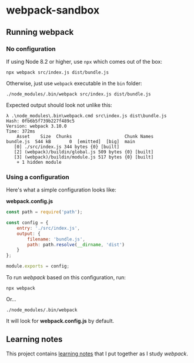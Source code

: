 # webpack-sandbox

## Running webpack

### No configuration

If using Node 8.2 or higher, use `npx` which comes out of the box:
```
npx webpack src/index.js dist/bundle.js
```

Otherwise, just use `webpack` executable in the `bin` folder:
```
./node_modules/.bin/webpack src/index.js dist/bundle.js
```

Expected output should look not unlike this:

```
λ .\node_modules\.bin\webpack.cmd src\index.js dist\bundle.js
Hash: 0fb6b5f739b227f489c5
Version: webpack 3.10.0
Time: 372ms
    Asset    Size  Chunks                    Chunk Names
bundle.js  544 kB       0  [emitted]  [big]  main
   [0] ./src/index.js 344 bytes {0} [built]
   [2] (webpack)/buildin/global.js 509 bytes {0} [built]
   [3] (webpack)/buildin/module.js 517 bytes {0} [built]
    + 1 hidden module
```

### Using a configuration

Here's what a simple configuration looks like:

**webpack.config.js**
```javascript
const path = require('path');

const config = {
    entry: './src/index.js',
    output: {
        filename: 'bundle.js',
        path: path.resolve(__dirname, 'dist')
    }
};

module.exports = config;
```

To run _webpack_ based on this configuration, run:
```
npx webpack
```
Or...
```
./node_modules/.bin/webpack
```
It will look for **webpack.config.js** by default. 


## Learning notes
This project contains [learning notes](./notes) that I put together as I study _webpack_.